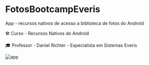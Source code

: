 # FotosBootcampEveris

 App -  recursos nativos de acesso a biblioteca de fotos do Android
 
 🛠️ Curso - Recursos Nativos do Android
 
 🎓 Professor - Daniel Richter - Especialista em Sistemas Everis
 
 
 ![app](https://github.com/Mayconfuzita86/FotoBootcampEveris/blob/main/FotosBootcamp/app/src/main/res/drawable-v24/foto_app.PNG)
 

